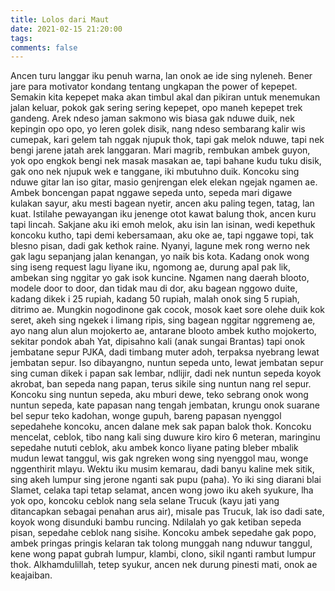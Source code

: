 ```yaml
---
title: Lolos dari Maut
date: 2021-02-15 21:20:00
tags:
comments: false
---
```

Ancen turu langgar iku penuh warna, lan onok ae ide sing nyleneh. Bener jare para motivator kondang tentang ungkapan the power of kepepet.
Semakin kita kepepet maka akan timbul akal dan pikiran untuk menemukan jalan keluar, pokok gak sering sering kepepet, opo maneh kepepet trek gandeng.
Arek ndeso jaman sakmono wis biasa gak nduwe duik, nek kepingin opo opo, yo leren golek disik, nang ndeso sembarang kalir wis cumepak, kari gelem tah nggak njupuk thok, tapi gak melok nduwe, tapi nek bengi jarene jatah arek langgaran.
Mari magrib, rembukan ambek guyon, yok opo engkok bengi nek masak masakan ae, tapi bahane kudu tuku disik, gak ono nek njupuk wek e tanggane, iki mbutuhno duik.
Koncoku sing nduwe gitar lan iso gitar, masio genjrengan elek elekan ngejak ngamen ae. Ambek boncengan papat nggawe sepeda unto, sepeda mari digawe kulakan sayur, aku mesti bagean nyetir, ancen aku paling tegen, tatag, lan kuat. Istilahe pewayangan iku jenenge  otot kawat balung thok, ancen kuru tapi lincah.
Sakjane aku iki emoh melok, aku isin lan isinan, wedi kepethuk koncoku kutho, tapi demi kebersamaan, aku oke ae, tapi nggawe topi, tak blesno pisan, dadi gak kethok raine. Nyanyi, lagune mek rong werno nek gak lagu sepanjang jalan kenangan, yo naik bis kota. Kadang onok wong sing iseng request lagu liyane iku, ngomong ae, durung apal pak lik, ambekan sing nggitar yo gak isok kuncine. Ngamen nang daerah blooto, modele door to door, dan tidak mau di dor, aku bagean nggowo duite, kadang dikek i 25 rupiah, kadang 50 rupiah, malah onok sing 5 rupiah, ditrimo ae. Mungkin nogodinone gak cocok, mosok kaet sore olehe duik kok seret, akeh sing ngekek i limang ripis, sing bagean nggitar nggremeng ae, ayo nang alun alun mojokerto ae, antarane blooto ambek kutho mojokerto, sekitar pondok abah Yat, dipisahno kali (anak sungai Brantas) tapi onok jembatane sepur PJKA, dadi timbang muter adoh, terpaksa nyebrang lewat jembatan sepur. Iso dibayangno, nuntun sepeda unto, lewat jembatan sepur sing cuman dikek i papan sak lembar, ndlijir, dadi nek nuntun sepeda koyok akrobat, ban sepeda nang papan, terus sikile sing nuntun nang rel sepur.
Koncoku sing nuntun sepeda, aku mburi dewe, teko sebrang onok wong nuntun sepeda, kate papasan nang tengah jembatan, krungu onok suarane bel sepur teko kadohan, wonge gupuh, bareng papasan nyenggol sepedahehe koncoku, ancen dalane mek sak papan balok thok. Koncoku mencelat, ceblok, tibo nang kali sing duwure kiro kiro 6 meteran, maringinu sepedahe nututi ceblok, aku ambek konco liyane pating bleber mbalik mudun lewat tanggul, wis gak ngreken wong sing nyenggol mau, wonge nggenthirit mlayu. Wektu iku musim kemarau, dadi banyu  kaline  mek sitik, sing akeh lumpur sing jerone nganti sak pupu (paha).
Yo iki sing diarani blai Slamet, celaka tapi tetap selamat, ancen wong jowo iku akeh syukure, lha yok opo, koncoku ceblok nang sela selane Trucuk (kayu jati yang ditancapkan sebagai penahan arus air), misale pas Trucuk, lak iso dadi sate, koyok wong disunduki bambu runcing.
Ndilalah yo gak ketiban sepeda pisan, sepedahe ceblok nang sisihe.
Koncoku ambek sepedahe gak popo, ambek pringas pringis kelaran tak tolong munggah nang nduwur tanggul, kene wong papat gubrah lumpur, klambi, clono, sikil nganti rambut lumpur thok.
Alkhamdulillah, tetep syukur, ancen nek durung pinesti mati, onok ae keajaiban.
